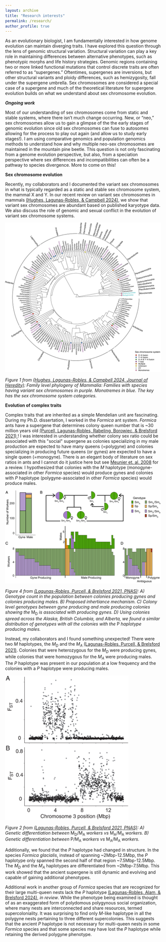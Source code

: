 ```yaml
---
layout: archive
title: "Research interests"
permalink: /research/
author_profile: true
---
```

As an evolutionary biologist, I am fundamentally interested in how genome evolution can maintain diverging traits. I have explored this question through the lens of genomic structural variation. Structural variation can play a key role in maintaining differences between alternative phenotypes, such as phenotypic morphs and life history strategies. Genomic regions containing two or more linked functional mutations that control discrete traits are often referred to as “supergenes.” Oftentimes, supergenes are inversions, but other structural variants and ploidy differences, such as hemizygosity, fall under the supergene umbrella. Sex chromosomes are considered a special case of a supergene and much of the theoretical literature for supergene evolution builds on what we understand about sex chromosome evolution.

**_Ongoing work_**

Most of our understanding of sex chromosomes come from static and stable systems, where there isn’t much change occurring. New, or “neo,” sex chromosomes allow us to gain a glimpse of the the early stages of genomic evolution since old sex chromosomes can fuse to autosomes allowing for the process to play out again (and allow us to study early stages!). I am using comparative genomics and population genomics methods to understand how and why multiple neo-sex chromosomes are maintained in the mountain pine beetle. This question is not only fascinating from a genome evolution perspective, but also, from a speciation perspective where sex differences and incompatibilities can often be a pathway to species divergence. More to come on this!

**Sex chromosome evolution**

Recently, my collaborators and I documented the variant sex chromosomes in what is typically regarded as a static and stable sex chromosome system, the mammal X and Y. In our recent review on variant sex chromosomes in mammals <a href="https://doi.org/10.1093/jhered/esae031" target="_blank" rel="noopener noreferrer">(Hughes, Lagunas-Robles, & Campbell 2024)</a>, we show that variant sex chromosomes are abundant based on published karyotype data. We also discuss the role of genomic and sexual conflict in the evolution of variant sex chromosome systems.

<img src="../images/Fig1_JHeredity_Hughes2024.jpeg" alt="drawing" width="750"/>

_Figure 1 from <a href="https://doi.org/10.1093/jhered/esae031" target="_blank" rel="noopener noreferrer">(Hughes, Lagunas-Robles, & Campbell 2024, Journal of Heredity)</a>: Family level phylogeny of Mammalia: Families with species having variant sex chromosomes in purple. Monotremes in blue. The key has the sex chromosome system categories._


**Evolution of complex traits**

Complex traits that are inherited as a simple Mendelian unit are fascinating. During my Ph.D. dissertation, I worked in the _Formica_ ant system. _Formica_ ants have a supergene that determines colony queen number that is ~30 million years old <a href="https://onlinelibrary.wiley.com/doi/abs/10.1111/mec.16196" target="_blank" rel="noopener noreferrer">(Purcell, Lagunas-Robles, Rabeling, Borowiec, & Brelsford 2021) </a>! I was interested in understanding whether colony sex ratio could be associated with this "social" supergene as colonies specializing in my male production are expected to have many queens (=polygyne) and colonies specializing in producing future queens (or gynes) are expected to have a single queen (=monogyne). There is an elegant body of literature on sex ratios in ants and I cannot do it justice here but see <a href="https://academic.oup.com/beheco/article-abstract/19/2/382/213557" target="_blank" rel="noopener noreferrer">Meunier et. al. 2008</a> for a review. I hypothesized that colonies with the _M_ haplotype (monogyne-associated in other _Formica_ species) would produce gynes and colonies with _P_ haplotype (polygyne-associated in other _Formica_ species) would produce males. 

<img src="../images/Fig4_PNAS_GLR2021.jpg" alt="drawing" width="750"/>

_Figure 4 from <a href="https://www.pnas.org/doi/epub/10.1073/pnas.2101427118" target="_blank" rel="noopener noreferrer">(Lagunas-Robles, Purcell, & Brelsford 2021, PNAS)</a>: A) Genotype count in the population between colonies producing gynes and colonies producing males. B) Proposed inhertiance mechanism. C) Colony level genotypes between gyne producing and male producing colonies showing the_ M<sub>D</sub> _is associated with producing gynes. D) Using colonies spread across the Alaska, British Columbia, and Alberta, we found a similar distribution of genotypes with all the colonies with the_ P _haplotype producing males._


Instead, my collaborators and I found something unexpected! There were two _M_ haplotypes, the _M<sub>D</sub>_ and the _M<sub>A</sub>_ <a href="https://www.pnas.org/doi/epub/10.1073/pnas.2101427118" target="_blank" rel="noopener noreferrer">(Lagunas-Robles, Purcell, & Brelsford 2021)</a>. Colonies that were heterozygous for the _M<sub>D</sub>_ were producing gynes, while colonies that were homozygous for the _M<sub>A</sub>_ were producing males. The _P_ haplotype was present in our population at a low frequency and the colonies with a _P_ haplotype were producing males.


<img src="../images/Fig2_PNAS_GLR2021.jpg" alt="drawing" width="400"/>

_Figure 2 from <a href="https://www.pnas.org/doi/epub/10.1073/pnas.2101427118" target="_blank" rel="noopener noreferrer">(Lagunas-Robles, Purcell, & Brelsford 2021, PNAS)</a>: A) Genetic differentiation between_ M<sub>D</sub>/M<sub>A</sub> _workers vs_ M<sub>A</sub>/M<sub>A</sub> _workers. B) Genetic differentiation between_ P/M<sub>A</sub> _workers vs_ M<sub>A</sub>/M<sub>A</sub> _workers._

Additionally, we found that the _P_ haplotype had changed in structure. In the species _Formica glacialis_, instead of spanning ~2Mbp-12.5Mbp, the _P_ haplotype only spanned the second half of that region ~7.5Mbp-12.5Mbp. The _M<sub>D</sub>_ and the _M<sub>A</sub>_ haplotypes are differentiated from ~2Mbp-7.5Mbp. This work showed that the ancient supergene is still dynamic and evolving and capable of gaining additional phenotypes.

Additional work in another group of  _Formica_ species that are recognized for their large multi-queen nests lack the _P_ haplotype <a href="https://www.biorxiv.org/content/10.1101/2024.09.15.613148v1.abstract" target="_blank" rel="noopener noreferrer">(Lagunas-Robles, Alam, & Brelsford 2024)</a>, _in review_. While the phenotype being examined is thought of as an exaggerated form of polydomous polygynous social organization, where many nests are interconnected and share resources, termed supercoloniality. It was surprising to find only _M_-like haplotype in all the polygyne nests pertaining to three different supercolonies. This suggests that the ancient _P_ haplotype is not necessary for multi-queen nests in some _Formica_ species and that some species may have lost the _P_ haplotype while retaining the derived polygyne phenotype.
